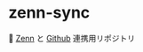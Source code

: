# zenn-sync

📘 [Zenn](https://zenn.dev/mkosakana) と [Github](https://github.com/mksoakana) 連携用リポジトリ

